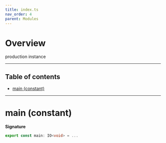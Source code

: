 ```yaml
---
title: index.ts
nav_order: 4
parent: Modules
---
```


# Overview

production instance

---

<h2 class="text-delta">Table of contents</h2>

- [main (constant)](#main-constant)

---

# main (constant)

**Signature**

```ts
export const main: IO<void> = ...
```
